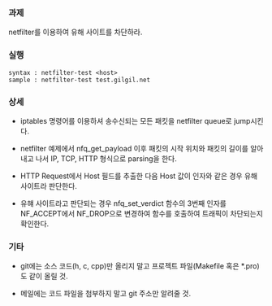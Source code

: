 ### 과제
netfilter를 이용하여 유해 사이트를 차단하라.

### 실행
```
syntax : netfilter-test <host>
sample : netfilter-test test.gilgil.net
```

### 상세
* iptables 명령어를 이용하셔 송수신되는 모든 패킷을 netfilter queue로 jump시킨다.

* netfilter 예제에서 nfq_get_payload 이후 패킷의 시작 위치와 패킷의 길이를 알아내고 나서 IP, TCP, HTTP 형식으로 parsing을 한다.

* HTTP Request에서 Host 필드를 추출한 다음 Host 값이 인자와 같은 경우 유해 사이트라 판단한다.

* 유햬 사이트라고 판단되는 경우 nfq_set_verdict 함수의 3번째 인자를 NF_ACCEPT에서 NF_DROP으로 변경하여 함수를 호출하여 트래픽이 차단되는지 확인한다.

### 기타
* git에는 소스 코드(h, c, cpp)만 올리지 말고 프로젝트 파일(Makefile 혹은 *.pro)도 같이 올릴 것.

* 메일에는 코드 파일을 첨부하지 말고 git 주소만 알려줄 것.
